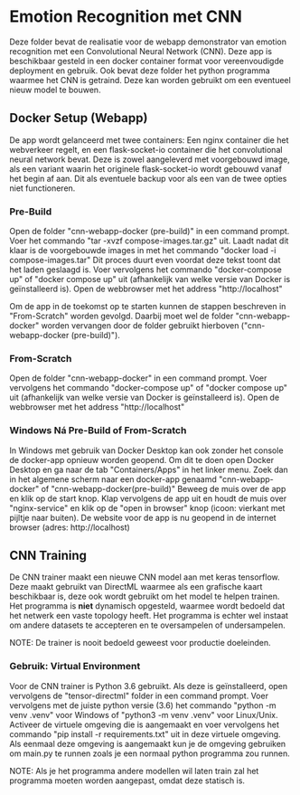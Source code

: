 # Emotion Recognition met CNN

Deze folder bevat de realisatie voor de webapp demonstrator van emotion recognition met een Convolutional Neural Network (CNN). Deze app is beschikbaar gesteld in een docker container format voor vereenvoudigde deployment en gebruik.
Ook bevat deze folder het python programma waarmee het CNN is getraind. Deze kan worden gebruikt om een eventueel nieuw model te bouwen.

## Docker Setup (Webapp)

De app wordt gelanceerd met twee containers: Een nginx container die het webverkeer regelt, en een flask-socket-io container die het convolutional neural network bevat. Deze is zowel aangeleverd met voorgebouwd image, als een variant waarin het originele flask-socket-io wordt gebouwd vanaf het begin af aan. Dit als eventuele backup voor als een van de twee opties niet functioneren.

### Pre-Build

Open de folder "cnn-webapp-docker (pre-build)" in een command prompt.
Voer het commando "tar -xvzf compose-images.tar.gz" uit.
Laadt nadat dit klaar is de voorgebouwde images in met het commando "docker load -i compose-images.tar"
Dit proces duurt even voordat deze tekst toont dat het laden geslaagd is.
Voer vervolgens het commando "docker-compose up" of "docker compose up" uit (afhankelijk van welke versie van Docker is geïnstalleerd is).
Open de webbrowser met het address "http://localhost"

Om de app in de toekomst op te starten kunnen de stappen beschreven in "From-Scratch" worden gevolgd. Daarbij moet wel de folder "cnn-webapp-docker" worden vervangen door de folder gebruikt hierboven ("cnn-webapp-docker (pre-build)").

### From-Scratch

Open de folder "cnn-webapp-docker" in een command prompt.
Voer vervolgens het commando "docker-compose up" of "docker compose up" uit (afhankelijk van welke versie van Docker is geïnstalleerd is).
Open de webbrowser met het address "http://localhost"

### Windows Ná Pre-Build of From-Scratch

In Windows met gebruik van Docker Desktop kan ook zonder het console de docker-app opnieuw worden geopend.
Om dit te doen open Docker Desktop en ga naar de tab "Containers/Apps" in het linker menu.
Zoek dan in het algemene scherm naar een docker-app genaamd "cnn-webapp-docker" of "cnn-webapp-docker(pre-build)"
Beweeg de muis over de app en klik op de start knop.
Klap vervolgens de app uit en houdt de muis over "nginx-service" en klik op de "open in browser" knop (icoon: vierkant met pijltje naar buiten).
De website voor de app is nu geopend in de internet browser (adres: http://localhost)

## CNN Training

De CNN trainer maakt een nieuwe CNN model aan met keras tensorflow. Deze maakt gebruikt van DirectML waarmee als een grafische kaart beschikbaar is, deze ook wordt gebruikt om het model te helpen trainen. Het programma is **niet** dynamisch opgesteld, waarmee wordt bedoeld dat het netwerk een vaste topology heeft. Het programma is echter wel instaat om andere datasets te accepteren en te oversampelen of undersampelen.

NOTE: De trainer is nooit bedoeld geweest voor productie doeleinden.

### Gebruik: Virtual Environment

Voor de CNN trainer is Python 3.6 gebruikt. Als deze is geïnstalleerd, open vervolgens de "tensor-directml" folder in een command prompt.
Voer vervolgens met de juiste python versie (3.6) het commando "python -m venv .venv" voor Windows of "python3 -m venv .venv" voor Linux/Unix.
Activeer de virtuele omgeving die is aangemaakt en voer vervolgens het commando "pip install -r requirements.txt" uit in deze virtuele omgeving.
Als eenmaal deze omgeving is aangemaakt kun je de omgeving gebruiken om main.py te runnen zoals je een normaal python programma zou runnen.

NOTE: Als je het programma andere modellen wil laten train zal het programma moeten worden aangepast, omdat deze statisch is.